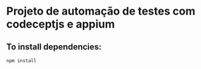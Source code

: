 # Projeto de automação de testes com codeceptjs e appium

## To install dependencies:

```
npm install
```

